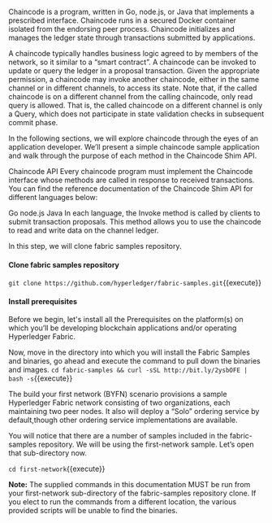 Chaincode is a program, written in Go, node.js, or Java that implements a prescribed interface. Chaincode runs in a secured Docker container isolated from the endorsing peer process. Chaincode initializes and manages the ledger state through transactions submitted by applications.

A chaincode typically handles business logic agreed to by members of the network, so it similar to a “smart contract”. A chaincode can be invoked to update or query the ledger in a proposal transaction. Given the appropriate permission, a chaincode may invoke another chaincode, either in the same channel or in different channels, to access its state. Note that, if the called chaincode is on a different channel from the calling chaincode, only read query is allowed. That is, the called chaincode on a different channel is only a Query, which does not participate in state validation checks in subsequent commit phase.

In the following sections, we will explore chaincode through the eyes of an application developer. We’ll present a simple chaincode sample application and walk through the purpose of each method in the Chaincode Shim API.

Chaincode API
Every chaincode program must implement the Chaincode interface whose methods are called in response to received transactions. You can find the reference documentation of the Chaincode Shim API for different languages below:

Go
node.js
Java
In each language, the Invoke method is called by clients to submit transaction proposals. This method allows you to use the chaincode to read and write data on the channel ledger.

In this step, we will clone fabric samples repository.

#### Clone fabric samples repository
`git clone https://github.com/hyperledger/fabric-samples.git`{{execute}}


#### Install prerequisites
Before we begin, let's install all the Prerequisites on the platform(s) on which you’ll be developing blockchain applications and/or operating Hyperledger Fabric.

Now, move in the directory into which you will install the Fabric Samples and binaries, go ahead and execute the command to pull down the binaries and images.
`cd fabric-samples && curl -sSL http://bit.ly/2ysbOFE | bash -s`{{execute}}


The build your first network (BYFN) scenario provisions a sample Hyperledger Fabric network consisting of two organizations, each maintaining two peer nodes. It also will deploy a “Solo” ordering service by default,though other ordering service implementations are available.

You will notice that there are a number of samples included in the fabric-samples repository. We will be using the first-network sample. Let’s open that sub-directory now.

`cd first-network`{{execute}}

**Note:**
The supplied commands in this documentation MUST be run from your first-network sub-directory of the fabric-samples repository clone. If you elect to run the commands from a different location, the various provided scripts will be unable to find the binaries.